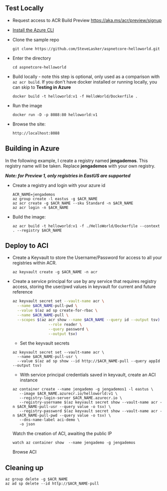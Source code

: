 ## Test Locally

- Request access to ACR Build Preview https://aka.ms/acr/preview/signup

- [Install the Azure CLI](https://docs.microsoft.com/en-us/cli/azure/install-azure-cli-macos?view=azure-cli-latest)


- Clone the sample repo

    ```
    git clone https://github.com/SteveLasker/aspnetcore-helloworld.git
    ```

- Enter the directory
    
    ```
    cd aspnetcore-helloworld
    ```

- Build locally - note this step is optional, only used as a comparison with `az acr build`. If you don't have docker installed or running locally, you can skip to **Testing in Azure**
    
    ```
    docker build -t helloworld:v1 -f HelloWorld/Dockerfile .
    ```

- Run the image

    ```
    docker run -D -p 8088:80 helloworld:v1
    ```

- Browse the site: 

    ```
    http://localhost:8088
    ```

## Building in Azure

In the following example, I create a registry named **jengademos**. This registry name will be taken. Replace **jengademos** with your own registry. 

***Note: for Preview 1, only registries in EastUS are supported***

- Create a registry and login with your azure id
    
    ```
    ACR_NAME=jengademos
    az group create -l eastus -g $ACR_NAME
    az acr create -g $ACR_NAME --sku Standard -n $ACR_NAME
    az acr login -n $ACR_NAME
	```

- Build the image:

    ```
    az acr build -t helloworld:v1 -f ./HelloWorld/Dockerfile --context . --registry $ACR_NAME 
    ```

## Deploy to ACI

- Create a Keyvault to store the Username/Password for access to all your registries within ACR.

    `az keyvault create -g $ACR_NAME -n acr`
	
- Create a service principal for use by any service that requires registry access, storing the user/pwd values in keyvault for current and future reference

    ```bash
    az keyvault secret set --vault-name acr \
      --name $ACR_NAME-pull-pwd \
      --value $(az ad sp create-for-rbac \
      --name $ACR_NAME-pull \
      --scopes $(az acr show --name $ACR_NAME --query id --output tsv) \
                    --role reader \
                    --query password \
                    --output tsv)
    ```

	- Set the keyvault secrets

    ```
    az keyvault secret set --vault-name acr \
      --name $ACR_NAME-pull-usr \
      --value $(az ad sp show --id http://$ACR_NAME-pull --query appId --output tsv)
    ```

	- With service principal credentials saved in keyvault, create an ACI instance

    ```
    az container create --name jengademo -g jengademos1 -l eastus \
       --image $ACR_NAME.azurecr.io/helloworld:v1 \
       --registry-login-server $ACR_NAME.azurecr.io \
       --registry-username $(az keyvault secret show --vault-name acr -n $ACR_NAME-pull-usr --query value -o tsv) \
       --registry-password $(az keyvault secret show --vault-name acr -n $ACR_NAME-pull-pwd --query value -o tsv) \
       --dns-name-label aci-demo \
       -o json
    ```

	Watch the creation of ACI, awaiting the public IP

    ```
    watch az container show  --name jengademo -g jengademos
    ```

	Browse ACI

## Cleaning up

```
az group delete -g $ACR_NAME
az ad sp delete --id http://$ACR_NAME-pull
```
